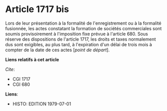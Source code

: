 # Article 1717 bis

Lors de leur présentation à la formalité de l'enregistrement ou à la formalité fusionnée, les actes constatant la formation
de sociétés commerciales sont soumis provisoirement à l'imposition fixe prévue à l'article 680. Sous réserve des dispositions
de l'article 1717, les droits et taxes normalement dus sont exigibles, au plus tard, à l'expiration d'un délai de trois mois
à compter de la date de ces actes [*point de départ*].

**Liens relatifs à cet article**

_Cite_:

  - CGI 1717
  - CGI 680

**Liens**:

  - HISTO: EDITION 1979-07-01

